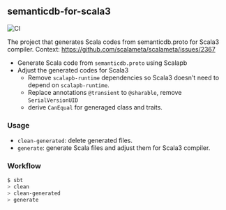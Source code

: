 ## semanticdb-for-scala3
![CI](https://github.com/tanishiking/semanticdb-for-scala3/actions/workflows/ci.yml/badge.svg)

The project that generates Scala codes from semanticdb.proto for Scala3 compiler. Context: https://github.com/scalameta/scalameta/issues/2367

- Generate Scala code from `semanticdb.proto` using Scalapb
- Adjust the generated codes for Scala3
  - Remove `scalapb-runtime` dependencies so Scala3 doesn't need to depend on `scalapb-runtime`.
  - Replace annotations `@transient` to `@sharable`, remove `SerialVersionUID`
  - derive `CanEqual` for generaged class and traits.

### Usage
- `clean-generated`: delete generated files.
- `generate`: generate Scala files and adjust them for Scala3 compiler.

### Workflow
```bash
$ sbt
> clean
> clean-generated
> generate
```
